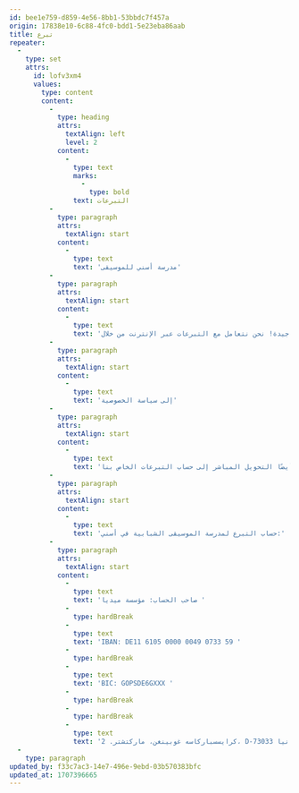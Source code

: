 ```yaml
---
id: bee1e759-d859-4e56-8bb1-53bbdc7f457a
origin: 17838e10-6c88-4fc0-bdd1-5e23eba86aab
title: تبرع
repeater:
  -
    type: set
    attrs:
      id: lofv3xm4
      values:
        type: content
        content:
          -
            type: heading
            attrs:
              textAlign: left
              level: 2
            content:
              -
                type: text
                marks:
                  -
                    type: bold
                text: التبرعات
          -
            type: paragraph
            attrs:
              textAlign: start
            content:
              -
                type: text
                text: 'مدرسة أسني للموسيقى'
          -
            type: paragraph
            attrs:
              textAlign: start
            content:
              -
                type: text
                text: 'لكي نتمكن من تحقيق عملنا، نحتاج إلى دعم من دائرة واسعة من الممولين. من خلال التزامكم المالي، تقوون عملنا وتستثمرون في فكرة جيدة! نحن نتعامل مع التبرعات عبر الإنترنت من خلال PayPal. بالطبع، نتعامل مع بياناتكم بسرية تامة!'
          -
            type: paragraph
            attrs:
              textAlign: start
            content:
              -
                type: text
                text: 'إلى سياسة الخصوصية'
          -
            type: paragraph
            attrs:
              textAlign: start
            content:
              -
                type: text
                text: 'يمكنكم أيضًا التحويل المباشر إلى حساب التبرعات الخاص بنا:'
          -
            type: paragraph
            attrs:
              textAlign: start
            content:
              -
                type: text
                text: 'حساب التبرع لمدرسة الموسيقى الشبابية في أسني:'
          -
            type: paragraph
            attrs:
              textAlign: start
            content:
              -
                type: text
                text: 'صاحب الحساب: مؤسسة ميديا '
              -
                type: hardBreak
              -
                type: text
                text: 'IBAN: DE11 6105 0000 0049 0733 59 '
              -
                type: hardBreak
              -
                type: text
                text: 'BIC: GOPSDE6GXXX '
              -
                type: hardBreak
              -
                type: hardBreak
              -
                type: text
                text: 'كرايسسباركاسه غوبينغن، ماركتشتر. 2، D-73033 غوبينغن، ألمانيا'
  -
    type: paragraph
updated_by: f33c7ac3-14e7-496e-9ebd-03b570383bfc
updated_at: 1707396665
---
```

